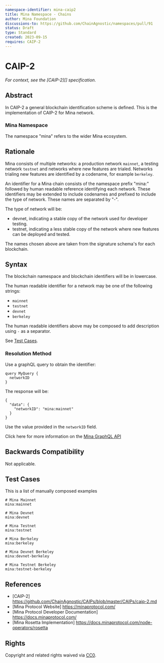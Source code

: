 ```yaml
---
namespace-identifier: mina-caip2
title: Mina Namespace - Chains
author: Mina Foundation
discussions-to: https://github.com/ChainAgnostic/namespaces/pull/91
status: Draft
type: Standard
created: 2023-09-15
requires: CAIP-2
---
```


# CAIP-2

*For context, see the [CAIP-2][] specification.*

## Abstract

In CAIP-2 a general blockchain identification scheme is defined. This is the implementation of CAIP-2 for Mina network.

### Mina Namespace

The namespace "mina" refers to the wider Mina ecosystem.

## Rationale

Mina consists of multiple networks: a production network `mainnet`, a testing network `testnet` and networks where new features are trialed. Networks trialing new features are identified by a codename, for example `berkeley`. 

An identifier for a Mina chain consists of the namespace prefix "mina:" followed by human readable reference identifying each network. These identifiers may be extended to include codenames and prefixed to include the type of network. These names are separated by "-". 

The type of network will be:
- devnet, indicating a stable copy of the network used for developer testing.
- testnet, indicating a less stable copy of the network where new features can be deployed and tested. 

The names chosen above are taken from the signature schema's for each blockchain.

## Syntax

The blockchain namespace and blockchain identifiers will be in lowercase.

The human readable identifier for a network may be one of the following strings:

- `mainnet` 
- `testnet` 
- `devnet` 
- `berkeley`

The human readable identifiers above may be composed to add description using `-` as a separator.

See [Test Cases](#test-cases).

### Resolution Method

Use a graphQL query to obtain the identifier:

```
query MyQuery {
  networkID
}
```

The response will be:

```
{
  "data": {
    "networkID": "mina:mainnet"
  }
}
```

Use the value provided in the `networkID` field.

Click here for more information on the [Mina GraphQL API](https://docs.minaprotocol.com/node-developers/graphql-api)


## Backwards Compatibility

Not applicable.

## Test Cases

This is a list of manually composed examples

```
# Mina Mainnet
mina:mainnet

# Mina Devnet
mina:devnet

# Mina Testnet
mina:testnet

# Mina Berkeley 
mina:berkeley

# Mina Devnet Berkeley 
mina:devnet-berkeley

# Mina Testnet Berkeley 
mina:testnet-berkeley

```

## References

- [CAIP-2] https://github.com/ChainAgnostic/CAIPs/blob/master/CAIPs/caip-2.md
- [Mina Protocol Website] https://minaprotocol.com/
- [Mina Protocol Developer Documentation] https://docs.minaprotocol.com/
- [Mina Rosetta Implementation] https://docs.minaprotocol.com/node-operators/rosetta


## Rights

Copyright and related rights waived via [CC0](https://creativecommons.org/publicdomain/zero/1.0/).
